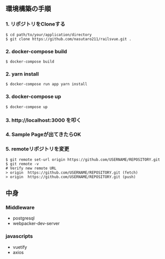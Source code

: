 ## 環境構築の手順
### 1. リポジトリをCloneする

```
$ cd path/to/your/application/directory
$ git clone https://github.com/nasutaro211/railsvue.git .
```

### 2. docker-compose build
```
$ docker-compose build
```

### 2. yarn install
```
$ docker-compose run app yarn install
```

### 3. docker-compose up
```
$ docker-compose up
```

### 3. http://localhost:3000 を叩く

### 4. Sample Pageが出てきたらOK

### 5. remoteリポジトリを変更
```
$ git remote set-url origin https://github.com/USERNAME/REPOSITORY.git
$ git remote -v
# Verify new remote URL
> origin  https://github.com/USERNAME/REPOSITORY.git (fetch)
> origin  https://github.com/USERNAME/REPOSITORY.git (push)
```

## 中身
### Middleware
- postgresql
- webpacker-dev-server

### javascripts
- vuetify
- axios

